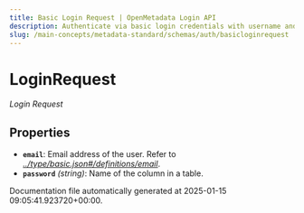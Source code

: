 ```yaml
---
title: Basic Login Request | OpenMetadata Login API
description: Authenticate via basic login credentials with username and password fields.
slug: /main-concepts/metadata-standard/schemas/auth/basicloginrequest
---
```


# LoginRequest

*Login Request*

## Properties

- **`email`**: Email address of the user. Refer to *[../type/basic.json#/definitions/email](#/type/basic.json#/definitions/email)*.
- **`password`** *(string)*: Name of the column in a table.


Documentation file automatically generated at 2025-01-15 09:05:41.923720+00:00.
